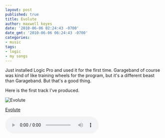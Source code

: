 ```yaml
---
layout: post
published: true
title: Evolute
author: maxwell keyes
date: '2010-06-06 02:24:43 -0700'
date_gmt: '2010-06-06 06:24:43 -0700'
categories:
- music
tags:
- logic
- my songs
---
```


Just installed Logic Pro and used it for the first time. Garageband of course was kind of like training wheels for
the program, but it's a different beast than Garageband. But that's a good thing.

Here is the first track I've produced.

![Evolute]({{site.assets.url_prefix}}/images/posts/evolute.jpg "Evolute")

[Evolute]({{site.assets.url_prefix}}/mp3/misc/redconfetti-evolute.mp3)

<audio controls>
  <source src="{{site.assets.url_prefix}}/mp3/misc/redconfetti-evolute.mp3" type="audio/mpeg">
Your browser does not support the audio element.
</audio>
